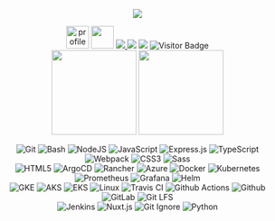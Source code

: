 <p align="center">
  <img src="https://capsule-render.vercel.app/api?type=venom&height=150&text=Nir%20Geier%20Github%20Profile&reversal=false&textBg=false&fontAlign=50&rotate=-3&descAlign=30&section=header"/>
</p>

<div align="center">
  <a href="https://stackoverflow.com/users/1755598/codewizard"><img src="https://stackoverflow.com/users/flair/1755598.png" height="40" alt="profile for CodeWizard at Stack Overflow, Q&amp;A for professional and enthusiast programmers" title="profile for CodeWizard at Stack Overflow, Q&amp;A for professional and enthusiast programmers"></a>
  <a href="https://www.linkedin.com/in/nirgeier/"><img height="40" src="https://user-images.githubusercontent.com/46517096/166973395-19676cd8-f8ec-4abf-83ff-da8243505b82.png"/></a>
  <a href="https://stackoverflow.com/users/1755598/codewizard">
    <img src="https://img.shields.io/stackexchange/stackoverflow/r/1755598">
  </a>
  <img src="https://img.shields.io/github/followers/nirgeier?style=social">
  <img src="https://img.shields.io/github/stars/nirgeier?style=social">
  <img src="https://camo.githubusercontent.com/ed4015e1bae53aed1d60fed54caec574451dd96f1f8866efc0a025ca59f0cf70/68747470733a2f2f76697369746f722d62616467652e6c616f62692e6963752f62616467653f706167655f69643d6e69726765696572" alt="Visitor Badge" data-canonical-src="https://visitor-badge.laobi.icu/badge?page_id=nirgeier" style="max-width: 100%;">
            
  <br/>
  <img height="150" src="https://github-readme-stats.vercel.app/api/top-langs/?username=nirgeier&layout=compact&theme=vision-friendly-dark">
  <img height="150" src="http://github-readme-streak-stats.herokuapp.com/?user=nirgeier&theme=dark&background=000000">
  
  <br/>

  ![Git          ](https://img.shields.io/badge/git-1?logo=git&logoColor=white&labelColor=F1502F&color=F1502F)
  ![Bash         ](https://img.shields.io/badge/Bash-1?logo=gnubash&logoColor=white&color=black)
  ![NodeJS       ](https://img.shields.io/badge/Nodejs-codewizard?logo=node.js&logoColor=white)
  ![JavaScript   ](https://img.shields.io/badge/javascript-1?logo=javascript&color=yellow&logoColor=white)
  ![Express.js   ](https://img.shields.io/badge/expressjs-codewizard?logo=javascript&logoColor=white&color=yellow)
  ![TypeScript   ](https://img.shields.io/badge/typescript-1?logo=typescript&color=blue&logoColor=white)
  ![Webpack      ](https://img.shields.io/badge/webpack-1?logo=webpack&logoColor=white&color=1C78C0)
  ![CSS3         ](https://img.shields.io/badge/CSS3-1?logo=css3&logoColor=white&color=blue)
  ![Sass         ](https://img.shields.io/badge/Sass-1?logo=sass&logoColor=white&color=CD6799)
  <br/>
  ![HTML5        ](https://img.shields.io/badge/HTML5-1?logo=html5&logoColor=white&color=f06529)
  ![ArgoCD       ](https://img.shields.io/badge/Argo-1?logo=argo&logoColor=white&color=FF9900)
  ![Rancher      ](https://img.shields.io/badge/Rancher-1?logo=rancher&logoColor=white&color=0075A8)
  ![Azure        ](https://img.shields.io/badge/azure-1?logo=azure&logoColor=white&color=069Af3)
  ![Docker       ](https://img.shields.io/badge/docker-1?logo=docker&logoColor=white&color=0db7ed)
  ![Kubernetes   ](https://img.shields.io/badge/kubernetes-1?logo=kubernetes&logoColor=white&color=326CE5)
  ![Prometheus   ](https://img.shields.io/badge/prometheus-1?logo=prometheus&logoColor=white&color=ff4646)
  ![Grafana      ](https://img.shields.io/badge/grafana-1?logo=grafana&logoColor=white&color=ff4646)
  ![Helm         ](https://img.shields.io/badge/helm-1?logo=helm&logoColor=white&color=326CE5)
  <br/>
  ![GKE          ](https://img.shields.io/badge/GKE-1?logo=googlecloud&logoColor=white&color=4285F4)
  ![AKS          ](https://img.shields.io/badge/AKS-1?logo=kubernetes&logoColor=white&color=326CE5)
  ![EKS          ](https://img.shields.io/badge/EKS-1?logo=kubernetes&logoColor=white&color=FF9900)
  ![Linux        ](https://img.shields.io/badge/linux-1?logo=linux&logoColor=black&color=FCC624)
  ![Travis CI    ](https://img.shields.io/badge/Travis%20CI-1?logo=travis-ci&logoColor=black&color=3EAAAF)
  ![Github Actions](https://img.shields.io/badge/GitHub%20Actions-1?logo=githubactions&logoColor=white&color=2088ff)
  ![Github       ](https://img.shields.io/badge/GitHub-1?logo=github&logoColor=white&color=181717)
  ![GitLab       ](https://img.shields.io/badge/GitLab-1?logo=gitlab&logoColor=white&color=fc6d26)
  ![Git LFS      ](https://img.shields.io/badge/git%20LFS-1?logo=gitlfs&logoColor=white&labelColor=F1502F&color=f64935)
  <br/>
  ![Jenkins      ](https://img.shields.io/badge/Jenkins-1?logo=jenkins&logoColor=black&color=D24939)
  ![Nuxt.js      ](https://img.shields.io/badge/Nuxt.js-1?logo=nuxt.js&logoColor=white&labelColor=F1502F&color=00dc82)
  ![Git Ignore   ](https://img.shields.io/badge/git%20ignore-1?logo=gitignore.io&logoColor=white&labelColor=F1502F&color=f64935)
  ![Python       ](https://img.shields.io/badge/Python-1?logo=python&logoColor=white&color=3776ab)
  
  
</div>
